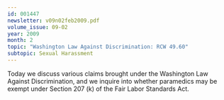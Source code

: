 ```yaml
---
id: 001447
newsletter: v09n02feb2009.pdf
volume_issue: 09-02
year: 2009
month: 2
topic: "Washington Law Against Discrimination: RCW 49.60"
subtopic: Sexual Harassment
---
```


Today we discuss various claims brought under the Washington Law Against Discrimination,  and we inquire into whether paramedics may be exempt under Section 207 (k) of the Fair Labor Standards Act.